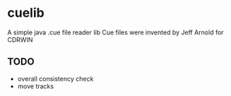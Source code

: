 # cuelib
A simple java .cue file reader lib
Cue files were invented by Jeff Arnold for CDRWIN

## TODO
* overall consistency check
* move tracks
